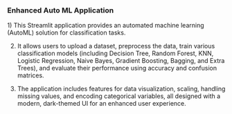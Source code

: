 <h3>Enhanced Auto ML Application</h3>
<p>
  1) This Streamlit application provides an automated machine learning (AutoML) solution for classification tasks. 
  
  2) It allows users to upload a dataset, preprocess the data, train various classification models (including Decision Tree, Random Forest, KNN, Logistic Regression, Naive Bayes, Gradient 
     Boosting, Bagging, and Extra Trees), and evaluate their performance using accuracy and confusion matrices.
     
  3) The application includes features for data visualization, scaling, handling missing values, and encoding categorical variables, all designed with a modern, dark-themed UI for an enhanced 
     user experience.
</p>
